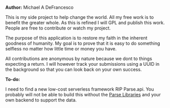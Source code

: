**Author:** Michael A DeFrancesco

This is my side project to help change the world. All my free work is to benefit the greater whole.
As this is refined I will GPL and publish this work. People are free to contribute or watch my project.

The purpose of this application is to restore my faith in the inherent goodness of humanity. My goal is to prove that it is easy to do something selfless no matter how little time or money you have.

All contributions are anonymous by nature because we dont to things expecting a return. I will however track your submissions using a UUID in the background so that you can look back on your own success.

**To-do:**

I need to find a new low-cost serverless framework RIP Parse.api.
You probably will not be able to build this without the [Parse Libraries](https://parseplatform.org/) and your own backend to support the data.
